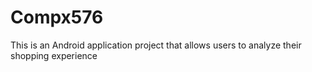 # Compx576
This is an Android application project that allows users to analyze their shopping experience
